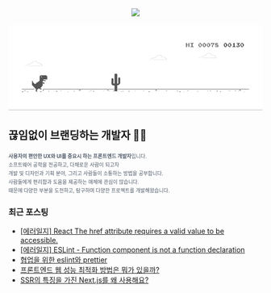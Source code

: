 
<div align="center">
<img style="height:70px" src="https://user-images.githubusercontent.com/19422885/206861312-7dbd3708-98dc-4b97-82e9-96f25581bc94.gif"></img>
  
![dino.gif](./dino.gif)

</div>

## 끊임없이 브랜딩하는 개발자  👋🏻

<span style="color:#4E5968; font-size:10px;">
<strong>사용자의 편안한 UX와 UI를 중요시 하는 프론트엔드 개발자</strong>입니다.<br/>
소프트웨어 공학을 전공하고, 다채로운 사람이 되고자<br/>
개발 및 디자인과 기획 분야, 그리고 사람들이 소통하는 방법을 공부합니다.<br/>
사람들에게 편리함과 도움을 제공하는 매체에 관심이 많습니다.<br/>
때문에 다양한 부분을 도전하고, 탐구하며 다양한 프로젝트를 개발해왔습니다.</span>

### 최근 포스팅
- [[에러일지] React The href attribute requires a valid value to be accessible.](https://klmhyeonwooo.tistory.com/73)<br>
- [[에러일지] ESLint - Function component is not a function declaration](https://klmhyeonwooo.tistory.com/72)<br>
- [협업을 위한 eslint와 prettier](https://klmhyeonwooo.tistory.com/71)<br>
- [프론트엔드 웹 성능 최적화 방법은 뭐가 있을까?](https://klmhyeonwooo.tistory.com/70)<br>
- [SSR의 특징을 가진 Next.js를 왜 사용해요?](https://klmhyeonwooo.tistory.com/69)<br>
